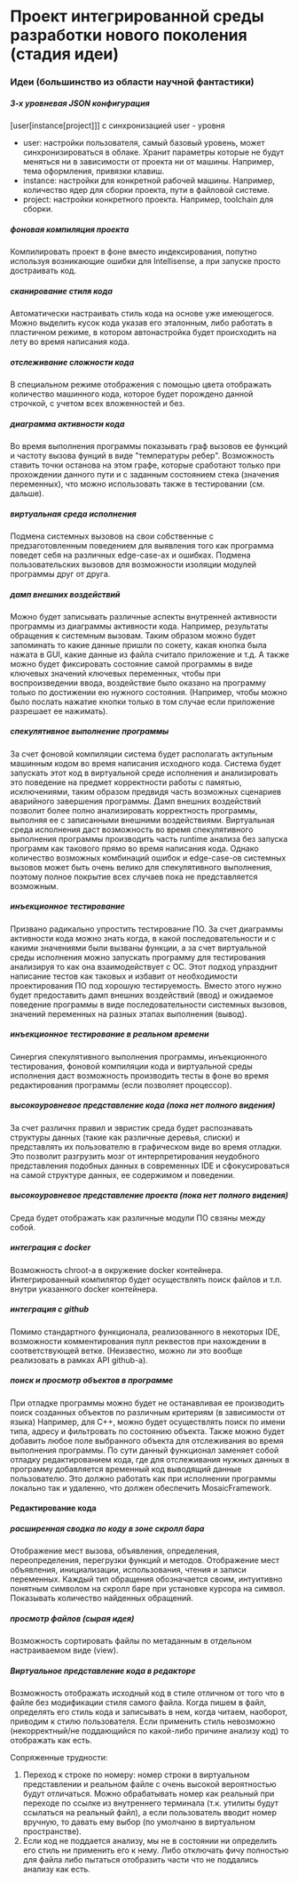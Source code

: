 # Проект интегрированной среды разработки нового поколения (стадия идеи)

### Идеи (большинство из области научной фантастики)

##### 3-х уровневая JSON конфигурация

[user[instance[project]]] с синхронизацией user - уровня

- user: настройки пользователя, самый базовый уровень, может синхронизироваться в облаке. Хранит параметры которые не будут меняться ни в зависимости от проекта ни от машины. Например, тема оформления, привязки клавиш.
- instance: настройки для конкретной рабочей машины. Например, количество ядер для сборки проекта, пути в файловой системе.
- project: настройки конкретного проекта. Например, toolchain для сборки.


##### фоновая компиляция проекта

Компилировать проект в фоне вместо индексирования, попутно используя возникающие ошибки для Intellisense, а при запуске просто достраивать код.

##### сканирование стиля кода

Автоматически настраивать стиль кода на основе уже имеющегося. Можно выделить кусок кода указав его эталонным, либо работать в пластичном режиме, в котором автонастройка будет происходить на лету во время написания кода.

##### отслеживание сложности кода

В специальном режиме отображения с помощью цвета отображать количество машинного кода, которое будет порождено данной строчкой, с учетом всех вложенностей и без.

##### диаграмма активности кода

Во время выполнения программы показывать граф вызовов ее функций и частоту вызова фунций в виде "температуры ребер". Возможность ставить точки останова на этом графе, которые сработают только при прохождении данного пути и с заданным состоянием стека (значения переменных), что можно использовать также в тестировании (см. дальше).

##### виртуальная среда исполнения

Подмена системных вызовов на свои собственные с предзаготовленным поведением для выявления того как программа поведет себя на различных edge-case-ах и ошибках.
Подмена пользовательских вызовов для возможности изоляции модулей программы друг от друга.

##### дамп внешних воздействий

Можно будет записывать различные аспекты внутренней активности программы из диаграммы активности кода. Например, результаты обращения к системным вызовам. Таким образом можно будет запоминать то какие данные пришли по сокету, какая кнопка была нажата в GUI, какие данные из файла считало приложение и т.д. А также можно будет фиксировать состояние самой программы в виде ключевых значений ключевых переменных, чтобы при воспроизведении ввода, воздействие было оказано на программу только по достижении ею нужного состояния. (Например, чтобы можно было послать нажатие кнопки только в том случае если приложение разрешает ее нажимать).

##### спекулятивное выполнение программы

За счет фоновой компиляции система будет располагать актульным машинным кодом во время написания исходного кода. Система будет запускать этот код в виртуальной среде исполнения и анализировать это поведение на предмет корректности работы с памятью, исключениями, таким образом предвидя часть возможных сценариев аварийного завершения программы. Дамп внешних воздействий позволит более полно анализировать корректность программы, выполняя ее с записанными внешними воздействиями. Виртуальная среда исполнения даст возможность во время спекулятивного выполнения программы производить часть runtime анализа без запуска программ как такового прямо во время написания кода. Однако количество возможных комбинаций ошибок и edge-case-ов системных вызовов может быть очень велико для спекулятивного выполнения, поэтому полное покрытие всех случаев пока не представляется возможным.

##### инъекционное тестирование

Призвано радикально упростить тестирование ПО. За счет диаграммы активности кода можно знать когда, в какой последовательности и с какими значениями были вызваны функции, а за счет виртуальной среды исполнения можно запускать программу для тестирования анализируя то как она взаимодействует с ОС. Этот подход упразднит написание тестов как таковых и избавит от необходимости проектирования ПО под хорошую тестируемость. Вместо этого нужно будет предоставить дамп внешних воздействий (ввод) и ожидаемое поведение программы в виде последовательности системных вызовов, значений переменных на разных этапах выполнения (вывод).

##### инъекционное тестирование в реальном времени

Синергия спекулятивного выполнения программы, инъекционного тестирования, фоновой компиляции кода и виртуальной среды исполнения даст возможность производить тесты в фоне во время редактирования программы (если позволяет процессор).

##### высокоуровневое представление кода (пока нет полного видения)

За счет различнх правил и эвристик среда будет распознавать структуры данных (такие как различные деревья, списки) и представлять их пользователю в графическом виде во время отладки. Это позволит разгрузить мозг от интерпретирования неудобного представления подобных данных в современных IDE и сфокусироваться на самой структуре данных, ее содержимом и поведении.

##### высокоуровневое представление проекта (пока нет полного видения)

Среда будет отображать как различные модули ПО свзяны между собой.

##### интеграция с docker

Возможность chroot-а в окружение docker контейнера. Интегрированный компилятор будет осуществлять поиск файлов и т.п. внутри указанного docker контейнера.

##### интеграция с github

Помимо стандартного функционала, реализованного в некоторых IDE, возможности комментирования пулл реквестов при нахождении в соответствующей ветке.
(Неизвестно, можно ли это вообще реализовать в рамках API github-а).

##### поиск и просмотр объектов в программе

При отладке программы можно будет не останавливая ее производить поиск созданных объектов по различным критериям (в зависимости от языка)
Например, для C++, можно будет осуществлять поиск по имени типа, адресу и фильтровать по состоянию объекта. Также можно будет добавить любое поле выбранного объекта для отслеживания во время выполнения программы. По сути данный функционал заменяет собой отладку редактированием кода, где для отслеживания нужных данных в программу добавляется временный код выводящий данные пользователю. Это должно работать как при исполнении программы локально так и удаленно, что должен обеспечить MosaicFramework.

#### Редактирование кода

##### расширенная сводка по коду в зоне скролл бара

Отображение мест вызова, объявления, определения, переопределения, перегрузки функций и методов.
Отображение мест объявления, инициализации, использования, чтения и записи переменных.
Каждый тип обращения обозначается своим, интуитивно понятным символом на скролл баре при установке курсора на символ.
Показывать количество найденных обращений.

##### просмотр файлов (сырая идея)

Возможность сортировать файлы по метаданным в отдельном настраиваемом виде (view).

##### Виртуальное представление кода в редакторе

Возможность отображать исходный код в стиле отличном от того что в файле без модификации стиля самого файла. Когда пишем в файл, определять его стиль кода и записывать в нем, когда читаем, наоборот, приводим к стилю пользователя. Если применить стиль невозможно (некорректный/не поддающийся по какой-либо причине анализу код) то отображать как есть.

Сопряженные трудности:
1) Переход к строке по номеру: номер строки в виртуальном представлении и реальном файле с очень высокой вероятностью будут отличаться. Можно обрабатывать номер как реальный при переходе по ссылке из внутреннего терминала (т.к. утилиты будут ссылаться на реальный файл), а если пользователь вводит номер вручную, то давать ему выбор (по умолчаню в виртуальном пространстве).
2) Если код не поддается анализу, мы не в состоянии ни определить его стиль ни применить его к нему. Либо отключать фичу полностью для файла либо пытаться отобразить части что не поддались анализу как есть.
